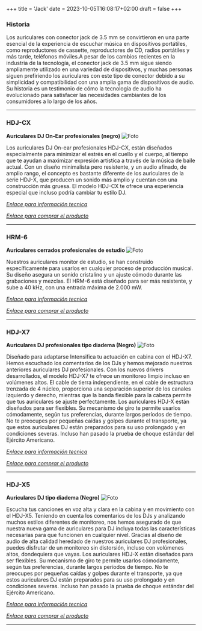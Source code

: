 +++
title = 'Jack'
date = 2023-10-05T16:08:17+02:00
draft = false
+++

### Historia

Los auriculares con conector jack de 3.5 mm se convirtieron en una parte esencial de la experiencia de escuchar música en dispositivos portátiles, como reproductores de cassette, reproductores de CD, radios portátiles y más tarde, teléfonos móviles.A pesar de los cambios recientes en la industria de la tecnología, el conector jack de 3.5 mm sigue siendo ampliamente utilizado en una variedad de dispositivos, y muchas personas siguen prefiriendo los auriculares con este tipo de conector debido a su simplicidad y compatibilidad con una amplia gama de dispositivos de audio. Su historia es un testimonio de cómo la tecnología de audio ha evolucionado para satisfacer las necesidades cambiantes de los consumidores a lo largo de los años.


***

### HDJ-CX
**Auriculares DJ On-Ear profesionales (negro)**
![Foto](/images/jack.png)

Los auriculares DJ On-ear profesionales HDJ-CX,  están diseñados especialmente para minimizar el estrés en el cuello y el cuerpo, al tiempo que te ayudan a maximizar expresión artística a través de la música de baile actual.
Con un diseño minimalista pero resistente, y un audio afinado, de amplio rango, el concepto es bastante diferente de los auriculares de la serie HDJ-X, que producen un sonido más amplio y cuentan con una construcción más gruesa. El modelo HDJ-CX te ofrece una experiencia especial que incluso podría cambiar tu estilo DJ.

[*Enlace para información tecnica*](https://www.pioneerdj.com/es-es/product/headphones/hdj-cx/black/overview/)

[*Enlace para comprar el producto*](https://www.profesionaldj.es/pioneer-dj-hdj-cx?gclid=CjwKCAjw4P6oBhBsEiwAKYVkqxYXtKj17jwEPlS21sPe5kSv_qDa4DGNNUjCfIf6rQci9fN_8Tp33xoCSksQAvD_BwE)



***

### HRM-6
**Auriculares cerrados profesionales de estudio**
![Foto](/images/jack2.png)

Nuestros auriculares monitor de estudio, se han construido específicamente para usarlos en cualquier proceso de producción musical. Su diseño asegura un sonido cristalino y un ajuste cómodo durante las grabaciones y mezclas.
El HRM-6 está diseñado para ser más resistente, y sube a 40 kHz, con una entrada máxima de 2.000 mW.

[*Enlace para información tecnica*](https://www.pioneerdj.com/es-es/product/headphones/hrm-6/black/overview/)

[*Enlace para comprar el producto*](https://alfasoni.com/auriculares-de-estudio/pioneer-hrm-6.html?gclid=CjwKCAjw4P6oBhBsEiwAKYVkq8ffV2GyL_vsLZGLVtdbC2j4yScU8ILdsU5GPvztDLlRSw3S_CcRjBoCzu0QAvD_BwE)



***


### HDJ-X7
**Auriculares DJ profesionales tipo diadema (Negro)**
![Foto](/images/jack3.png)

Diseñado para adaptarse
Intensifica tu actuación en cabina con el HDJ-X7. Hemos escuchado los comentarios de los DJs y hemos mejorado nuestros anteriores auriculares DJ profesionales. Con los nuevos drivers desarrollados, el modelo HDJ-X7 te ofrece un monitoreo limpio incluso en volúmenes altos. El cable de tierra independiente, en el cable de estructura trenzada de 4 núcleo, proporciona una separación superior de los canales izquierdo y derecho, mientras que la banda flexible para la cabeza permite que tus auriculares se ajuste perfectamente.
Los auriculares HDJ-X están diseñados para ser flexibles. Su mecanismo de giro te permite usarlos cómodamente, según tus preferencias, durante largos períodos de tiempo. No te preocupes por pequeñas caídas y golpes durante el transporte, ya que estos auriculares DJ están preparados para su uso prolongado y en condiciones severas. Incluso han pasado la prueba de choque estándar del Ejército Americano.

[*Enlace para información tecnica*](https://www.pioneerdj.com/es-es/product/headphones/hdj-x7/black/overview/)

[*Enlace para comprar el producto*](https://www.pccomponentes.com/pioneer-dj-hdj-x7-auriculares-negros-para-dj?campaigntype=eshopping&campaignchannel=shopping&gclid=CjwKCAjw4P6oBhBsEiwAKYVkq-y1dG4LHHiitTghrvpSn3gN2NNd390w_xXPKXTgkV4bZkcAGQLTmhoCAr0QAvD_BwE)



***


### HDJ-X5
**Auriculares DJ tipo diadema (Negro)**
![Foto](/images/jack4.png)

Escucha tus canciones en voz alta y clara en la cabina y en movimiento con el HDJ-X5. Teniendo en cuenta los comentarios de los DJs y analizando muchos estilos diferentes de monitoreo, nos hemos asegurado de que nuestra nueva gama de auriculares para DJ incluya todas las características necesarias para que funcionen en cualquier nivel. Gracias al diseño de audio de alta calidad heredado de nuestros auriculares DJ profesionales, puedes disfrutar de un monitoreo sin distorsión, incluso con volúmenes altos, dondequiera que vayas.
Los auriculares HDJ-X están diseñados para ser flexibles. Su mecanismo de giro te permite usarlos cómodamente, según tus preferencias, durante largos períodos de tiempo. No te preocupes por pequeñas caídas y golpes durante el transporte, ya que estos auriculares DJ están preparados para su uso prolongado y en condiciones severas. Incluso han pasado la prueba de choque estándar del Ejército Americano.

[*Enlace para información tecnica*](https://www.pioneerdj.com/es-es/product/headphones/hdj-x5/black/overview/)

[*Enlace para comprar el producto*](https://www.pccomponentes.com/pioneer-dj-hdj-x5-auriculares-dj-negro?campaigntype=eshopping&campaignchannel=shopping&gclid=CjwKCAjw4P6oBhBsEiwAKYVkqybDknd-LGaeva2K_i_oUEOgvIVBAS12W9at7Gx45zB8DyXdQ97fvRoCMTkQAvD_BwE)


***